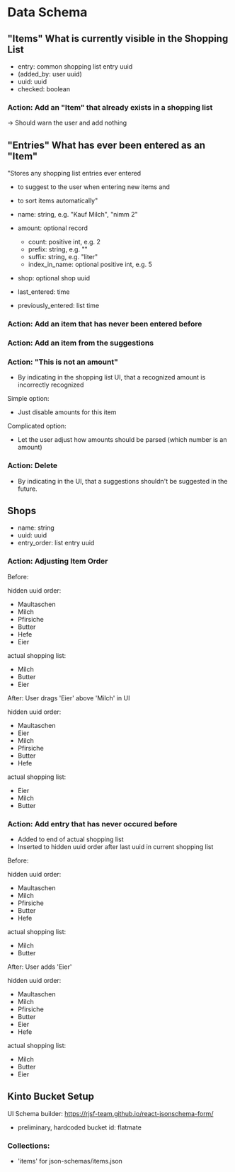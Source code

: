 # Data Schema


## "Items" What is currently visible in the Shopping List

* entry: common shopping list entry uuid
* (added_by: user uuid)
* uuid: uuid
* checked: boolean

### Action: Add an "Item" that already exists in a shopping list

-> Should warn the user and add nothing


## "Entries" What has ever been entered as an "Item"

"Stores any shopping list entries ever entered
* to suggest to the user when entering new items and
* to sort items automatically"

* name: string, e.g. "Kauf  Milch", "nimm 2"
* amount: optional record
  - count: positive int, e.g. 2
  - prefix: string, e.g. ""
  - suffix: string, e.g. "liter"
  - index_in_name: optional positive int, e.g. 5
* shop: optional shop uuid
* last_entered: time
* previously_entered: list time

### Action: Add an item that has never been entered before

### Action: Add an item from the suggestions

### Action: "This is not an amount"

* By indicating in the shopping list UI, that a recognized amount is incorrectly recognized

Simple option:
* Just disable amounts for this item

Complicated option:
* Let the user adjust how amounts should be parsed (which number is an amount)

### Action: Delete

* By indicating in the UI, that a suggestions shouldn't be suggested in the future.


## Shops

* name: string
* uuid: uuid
* entry_order: list entry uuid

### Action: Adjusting Item Order

Before:

hidden uuid order:
* Maultaschen
* Milch
* Pfirsiche
* Butter
* Hefe
* Eier

actual shopping list:
* Milch
* Butter
* Eier

After: User drags 'Eier' above 'Milch' in UI

hidden uuid order:
* Maultaschen
* Eier
* Milch
* Pfirsiche
* Butter
* Hefe

actual shopping list:
* Eier
* Milch
* Butter

### Action: Add entry that has never occured before

* Added to end of actual shopping list
* Inserted to hidden uuid order after last uuid in current shopping list

Before:

hidden uuid order:
* Maultaschen
* Milch
* Pfirsiche
* Butter
* Hefe

actual shopping list:
* Milch
* Butter

After: User adds 'Eier'

hidden uuid order:
* Maultaschen
* Milch
* Pfirsiche
* Butter
* Eier
* Hefe

actual shopping list:
* Milch
* Butter
* Eier


## Kinto Bucket Setup

UI Schema builder: https://rjsf-team.github.io/react-jsonschema-form/

* preliminary, hardcoded bucket id: flatmate

### Collections:

* 'items' for json-schemas/items.json
